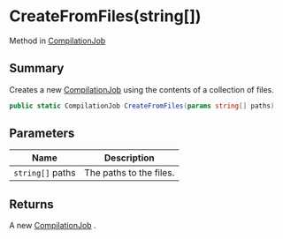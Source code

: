 # CreateFromFiles(string\[])

Method in [CompilationJob](yarn.compiler.compilationjob.md)

## Summary

Creates a new [CompilationJob](yarn.compiler.compilationjob.md) using the contents of a collection of files.

```csharp
public static CompilationJob CreateFromFiles(params string[] paths)
```

## Parameters

| Name             | Description             |
| ---------------- | ----------------------- |
| `string[]` paths | The paths to the files. |

## Returns

A new [CompilationJob](yarn.compiler.compilationjob.md) .
